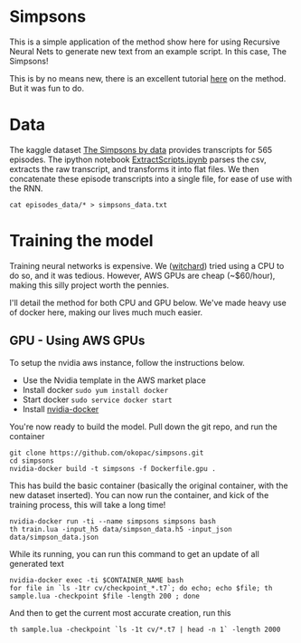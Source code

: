 # Simpsons

This is a simple application of the method show here for using Recursive Neural Nets to generate new text from an example script. In this case, The Simpsons!

This is by no means new, there is an excellent tutorial [here](http://karpathy.github.io/2015/05/21/rnn-effectiveness/) on the method. But it was fun to do.

# Data

The kaggle dataset [The Simpsons by data](https://www.kaggle.com/wcukierski/the-simpsons-by-the-data) provides transcripts for 565 episodes. The ipython notebook [ExtractScripts.ipynb](ExtractScripts.ipynb) parses the csv, extracts the raw transcript, and transforms it into flat files. We then concatenate these episode transcripts into a single file, for ease of use with the RNN.

```
cat episodes_data/* > simpsons_data.txt
```

# Training the model

Training neural networks is expensive. We ([witchard](https://github.com/witchard)) tried using a CPU to do so, and it was tedious. However, AWS GPUs are cheap (~$60/hour), making this silly project worth the pennies.

I'll detail the method for both CPU and GPU below. We've made heavy use of docker here, making our lives much much easier.

## GPU - Using AWS GPUs

To setup the nvidia aws instance, follow the instructions below.
* Use the Nvidia template in the AWS market place
* Install docker `sudo yum install docker`
* Start docker `sudo service docker start`
* Install [nvidia-docker](https://github.com/NVIDIA/nvidia-docker#other-distributions)

You're now ready to build the model. Pull down the git repo, and run the container
```
git clone https://github.com/okopac/simpsons.git
cd simpsons
nvidia-docker build -t simpsons -f Dockerfile.gpu .
```

This has build the basic container (basically the original container, with the new dataset inserted). You can now run the container, and kick of the training process, this will take a long time!
```
nvidia-docker run -ti --name simpsons simpsons bash
th train.lua -input_h5 data/simpson_data.h5 -input_json data/simpson_data.json
```

While its running, you can run this command to get an update of all generated text
```
nvidia-docker exec -ti $CONTAINER_NAME bash
for file in `ls -1tr cv/checkpoint_*.t7`; do echo; echo $file; th sample.lua -checkpoint $file -length 200 ; done
```

And then to get the current most accurate creation, run this

```
th sample.lua -checkpoint `ls -1t cv/*.t7 | head -n 1` -length 2000
```
